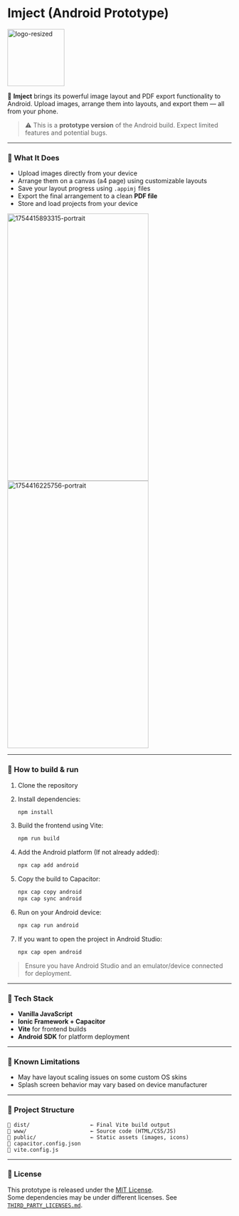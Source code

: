 # Imject (Android Prototype)

<img width="128" height="128" alt="logo-resized" src="https://github.com/user-attachments/assets/a929f0c9-574d-4641-943a-61aea24b171e" />

📱 **Imject** brings its powerful image layout and PDF export functionality to Android. Upload images, arrange them into layouts, and export them — all from your phone.

> ⚠️ This is a **prototype version** of the Android build. Expect limited features and potential bugs.

---

### 📸 What It Does

- Upload images directly from your device  
- Arrange them on a canvas (a4 page) using customizable layouts  
- Save your layout progress using `.appimj` files  
- Export the final arrangement to a clean **PDF file**  
- Store and load projects from your device

<img width="317" height="600" alt="1754415893315-portrait" src="https://github.com/user-attachments/assets/54308cd5-e441-4e4b-a019-d05caf70991e" /> <img width="317" height="600" alt="1754416225756-portrait" src="https://github.com/user-attachments/assets/df5d3afb-fb8e-4a90-86d1-98c1706d61df" />

---

### 🔧 How to build & run 

1. Clone the repository

2. Install dependencies:
   ```bash
   npm install
   ```

3. Build the frontend using Vite:
   ```bash
   npm run build
   ```
4. Add the Android platform (If not already added):
   ```bash
   npx cap add android
   ```

5. Copy the build to Capacitor:
   ```bash
   npx cap copy android
   npx cap sync android
   ```

6. Run on your Android device:
   ```bash
   npx cap run android
   ```

7. If you want to open the project in Android Studio:
   ```bash
   npx cap open android
   ```

> Ensure you have Android Studio and an emulator/device connected for deployment.

---

### 🧠 Tech Stack

- **Vanilla JavaScript**
- **Ionic Framework + Capacitor**
- **Vite** for frontend builds
- **Android SDK** for platform deployment

---

### 📝 Known Limitations

- May have layout scaling issues on some custom OS skins
- Splash screen behavior may vary based on device manufacturer

---

### 📁 Project Structure

```
📁 dist/                   ← Final Vite build output  
📁 www/                    ← Source code (HTML/CSS/JS)  
📁 public/                 ← Static assets (images, icons)
📄 capacitor.config.json  
📄 vite.config.js  
```

---

### 📄 License

This prototype is released under the [MIT License](LICENSE).  
Some dependencies may be under different licenses. See [`THIRD_PARTY_LICENSES.md`](THIRD_PARTY_LICENSES.md).
